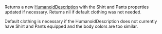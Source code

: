Returns a new [HumanoidDescription](https://developer.roblox.com/en-us/api-reference/class/HumanoidDescription) with the Shirt and Pants properties updated if necessary. Returns nil if default clothing was not needed.

Default clothing is necessary if the HumanoidDescription does not currently have Shirt and Pants equipped and the body colors are too similar.